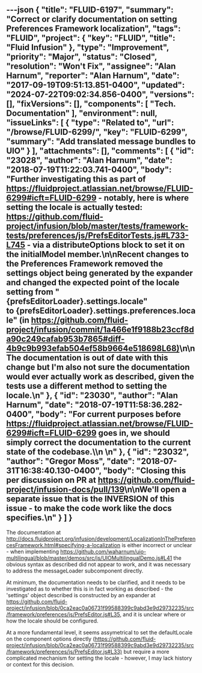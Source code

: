 ---json
{
  "title": "FLUID-6197",
  "summary": "Correct or clarify documentation on setting Preferences Framework localization",
  "tags": "FLUID",
  "project": {
    "key": "FLUID",
    "title": "Fluid Infusion"
  },
  "type": "Improvement",
  "priority": "Major",
  "status": "Closed",
  "resolution": "Won't Fix",
  "assignee": "Alan Harnum",
  "reporter": "Alan Harnum",
  "date": "2017-09-19T09:51:13.851-0400",
  "updated": "2024-07-22T09:02:34.856-0400",
  "versions": [],
  "fixVersions": [],
  "components": [
    "Tech. Documentation"
  ],
  "environment": null,
  "issueLinks": [
    {
      "type": "Related to",
      "url": "/browse/FLUID-6299/",
      "key": "FLUID-6299",
      "summary": "Add translated message bundles to UIO"
    }
  ],
  "attachments": [],
  "comments": [
    {
      "id": "23028",
      "author": "Alan Harnum",
      "date": "2018-07-19T11:22:03.741-0400",
      "body": "Further investigating this as part of <https://fluidproject.atlassian.net/browse/FLUID-6299#icft=FLUID-6299> - notably, here is where setting the locale is actually tested: <https://github.com/fluid-project/infusion/blob/master/tests/framework-tests/preferences/js/PrefsEditorTests.js#L733-L745> - via a distributeOptions block to set it on the initialModel member.\n\nRecent changes to the Preferences Framework removed the settings object being generated by the expander and changed the expected point of the locale setting from \"{prefsEditorLoader}.settings.locale\" to {prefsEditorLoader}.settings.preferences.locale\" (in <https://github.com/fluid-project/infusion/commit/1a466e1f9188b23ccf8da90c249cafab953b7865#diff-4b9c9b993efab504ef58b9664e518698L68)>\n\nThe documentation is out of date with this change but I'm also not sure the documentation would ever actually work as described, given the tests use a different method to setting the locale.\n"
    },
    {
      "id": "23030",
      "author": "Alan Harnum",
      "date": "2018-07-19T11:58:36.282-0400",
      "body": "For current purposes before <https://fluidproject.atlassian.net/browse/FLUID-6299#icft=FLUID-6299> goes in, we should simply correct the documentation to the current state of the codebase.\\\n \n"
    },
    {
      "id": "23032",
      "author": "Gregor Moss",
      "date": "2018-07-31T16:38:40.130-0400",
      "body": "Closing this per discussion on PR at <https://github.com/fluid-project/infusion-docs/pull/139>\n\nWe'll open a separate issue that is the INVERSION of this issue - to make the code work like the docs specifies.\n"
    }
  ]
}
---
The documentation at <http://docs.fluidproject.org/infusion/development/LocalizationInThePreferencesFramework.html#specifying-a-localization> is either incorrect or unclear - when implementing <https://github.com/waharnum/uio-multilingual/blob/master/demos/src/js/UIOMultilingualDemo.js#L41> the obvious syntax as described did not appear to work, and it was necessary to address the messageLoader subcomponent directly.

At minimum, the documentation needs to be clarified, and it needs to be investigated as to whether this is in fact working as described - the 'settings' object described is constructed by an expander at <https://github.com/fluid-project/infusion/blob/0ca2eac0a06731f99588399c9abd3e9d29732235/src/framework/preferences/js/PrefsEditor.js#L35,> and it is unclear where or how the locale should be configured.

At a more fundamental level, it seems assymetrical to set the defaultLocale on the component options directly (<https://github.com/fluid-project/infusion/blob/0ca2eac0a06731f99588399c9abd3e9d29732235/src/framework/preferences/js/PrefsEditor.js#L33)> but require a more complicated mechanism for setting the locale - however, I may lack history or context for this decision.

        